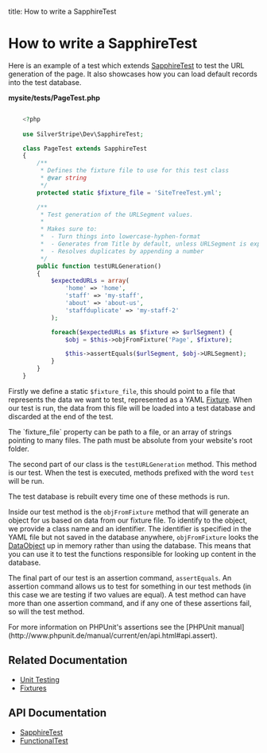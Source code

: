 title: How to write a SapphireTest

# How to write a SapphireTest

Here is an example of a test which extends [SapphireTest](api:SilverStripe\Dev\SapphireTest) to test the URL generation of the page. It also showcases
how you can load default records into the test database.

**mysite/tests/PageTest.php**


```php

	<?php
    
    use SilverStripe\Dev\SapphireTest;

	class PageTest extends SapphireTest
    {
		/** 
		 * Defines the fixture file to use for this test class
		 * @var string
		 */
		protected static $fixture_file = 'SiteTreeTest.yml';

		/**
		 * Test generation of the URLSegment values.
		 *
		 * Makes sure to:
		 *  - Turn things into lowercase-hyphen-format
		 *  - Generates from Title by default, unless URLSegment is explicitly set
		 *  - Resolves duplicates by appending a number
		 */
		public function testURLGeneration()
        {
			$expectedURLs = array(
				'home' => 'home',
				'staff' => 'my-staff',
				'about' => 'about-us',
				'staffduplicate' => 'my-staff-2'
			);

			foreach($expectedURLs as $fixture => $urlSegment) {
				$obj = $this->objFromFixture('Page', $fixture);

				$this->assertEquals($urlSegment, $obj->URLSegment);
			}
		}
	}
```

Firstly we define a static `$fixture_file`, this should point to a file that represents the data we want to test,
represented as a YAML [Fixture](../fixtures). When our test is run, the data from this file will be loaded into a test 
database and discarded at the end of the test.

<div class="notice" markdown="1">
The `fixture_file` property can be path to a file, or an array of strings pointing to many files. The path must be 
absolute from your website's root folder.
</div>

The second part of our class is the `testURLGeneration` method. This method is our test. When the test is executed, 
methods prefixed with the word `test` will be run. 

<div class="notice" markdown="1">
The test database is rebuilt every time one of these methods is run.
</div>

Inside our test method is the `objFromFixture` method that will generate an object for us based on data from our fixture
file. To identify to the object, we provide a class name and an identifier. The identifier is specified in the YAML file
but not saved in the database anywhere, `objFromFixture` looks the [DataObject](api:SilverStripe\ORM\DataObject) up in memory rather than using the
database. This means that you can use it to test the functions responsible for looking up content in the database.

The final part of our test is an assertion command, `assertEquals`. An assertion command allows us to test for something
in our test methods (in this case we are testing if two values are equal). A test method can have more than one 
assertion command, and if any one of these assertions fail, so will the test method.

<div class="info" markdown="1">
For more information on PHPUnit's assertions see the [PHPUnit manual](http://www.phpunit.de/manual/current/en/api.html#api.assert).
</div>

## Related Documentation

* [Unit Testing](../unit_testing)
* [Fixtures](../fixtures)

## API Documentation

* [SapphireTest](api:SilverStripe\Dev\SapphireTest)
* [FunctionalTest](api:SilverStripe\Dev\FunctionalTest)

